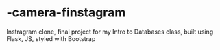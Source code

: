 # -camera-finstagram
Instragram clone, final project for my Intro to Databases class, built using Flask, JS, styled with Bootstrap
